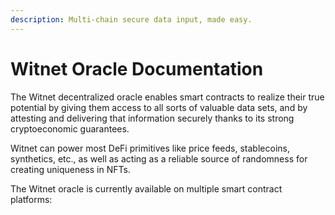 ```yaml
---
description: Multi-chain secure data input, made easy.
---
```


# Witnet Oracle Documentation

The Witnet decentralized oracle enables smart contracts to realize their true potential by giving them access to all sorts of valuable data sets, and by attesting and delivering that information securely thanks to its strong cryptoeconomic guarantees.

Witnet can power most DeFi primitives like price feeds, stablecoins, synthetics, etc., as well as acting as a reliable source of randomness for creating uniqueness in NFTs.

The Witnet oracle is currently available on multiple smart contract platforms:

